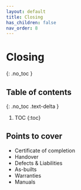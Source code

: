 ```yaml
---
layout: default
title: Closing
has_children: false
nav_order: 8
---
```


# Closing
{: .no_toc }

## Table of contents
{: .no_toc .text-delta }

1. TOC
{:toc}

## Points to cover
- Certificate of completion
- Handover
- Defects & Liabilities
- As-builts
- Warranties
- Manuals
